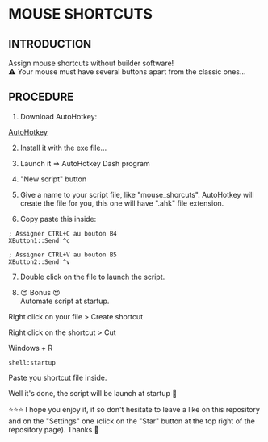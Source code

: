 # MOUSE SHORTCUTS

## INTRODUCTION
Assign mouse shortcuts without builder software!  
⚠️ Your mouse must have several buttons apart from the classic ones...

## PROCEDURE
1. Download AutoHotkey:  

[AutoHotkey](https://www.autohotkey.com/)

2. Install it with the exe file...  

3. Launch it => AutoHotkey Dash program  

4. "New script" button  

5. Give a name to your script file, like "mouse_shorcuts". AutoHotkey will create the file for you, this one will have ".ahk" file extension.  

6. Copy paste this inside:
```shell
; Assigner CTRL+C au bouton B4
XButton1::Send ^c

; Assigner CTRL+V au bouton B5
XButton2::Send ^v
```
7. Double click on the file to launch the script.  

8. 😍 Bonus 😍  
Automate script at startup.  

Right click on your file > Create shortcut  

Right click on the shortcut > Cut  

Windows + R  

```shell
shell:startup
```
Paste you shortcut file inside.  

Well it's done, the script will be launch at startup 🤙

⭐⭐⭐ I hope you enjoy it, if so don't hesitate to leave a like on this repository and on the "Settings" one (click on the "Star" button at the top right of the repository page). Thanks 🤗
